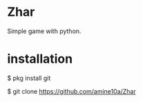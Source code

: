 # Zhar

Simple game with python.


# installation




$ pkg install git




$ git clone https://github.com/amine10a/Zhar

